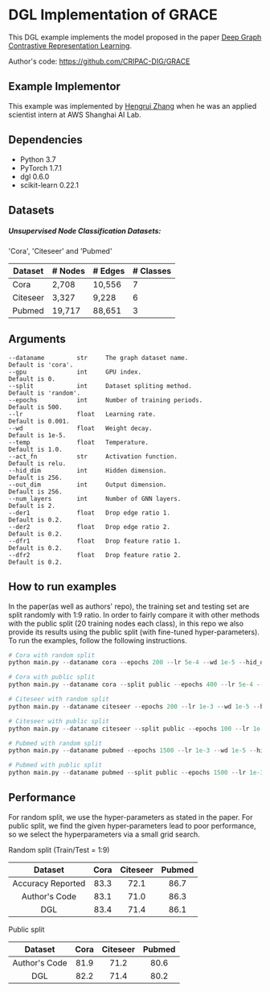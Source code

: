 # DGL Implementation of GRACE
This DGL example implements the model proposed in the paper [Deep Graph Contrastive Representation Learning](https://arxiv.org/abs/2006.04131).

Author's code: https://github.com/CRIPAC-DIG/GRACE

## Example Implementor

This example was implemented by [Hengrui Zhang](https://github.com/hengruizhang98) when he was an applied scientist intern at AWS Shanghai AI Lab.

## Dependencies

- Python 3.7
- PyTorch 1.7.1
- dgl 0.6.0
- scikit-learn 0.22.1

## Datasets

##### Unsupervised Node Classification Datasets:

'Cora', 'Citeseer' and 'Pubmed'

| Dataset  | # Nodes | # Edges | # Classes |
| -------- | ------- | ------- | --------- |
| Cora     | 2,708   | 10,556  | 7         |
| Citeseer | 3,327   | 9,228   | 6         |
| Pubmed   | 19,717  | 88,651  | 3         |


## Arguments

```
--dataname         str     The graph dataset name.                Default is 'cora'.
--gpu              int     GPU index.                             Default is 0.
--split            int     Dataset spliting method.               Default is 'random'.
--epochs           int     Number of training periods.            Default is 500.
--lr               float   Learning rate.                         Default is 0.001.
--wd               float   Weight decay.                          Default is 1e-5.
--temp             float   Temperature.                           Default is 1.0.
--act_fn           str     Activation function.                   Default is relu.
--hid_dim          int     Hidden dimension.                      Default is 256.
--out_dim          int     Output dimension.                      Default is 256.
--num_layers       int     Number of GNN layers.                  Default is 2.
--der1             float   Drop edge ratio 1.                     Default is 0.2. 
--der2             float   Drop edge ratio 2.                     Default is 0.2. 
--dfr1             float   Drop feature ratio 1.                  Default is 0.2. 
--dfr2             float   Drop feature ratio 2.                  Default is 0.2. 
```

## How to run examples

In the paper(as well as authors' repo), the training set and testing set are split randomly with 1:9 ratio. In order to fairly compare it with other methods with the public split (20 training nodes each class), in this repo we also provide its results using the public split (with fine-tuned hyper-parameters). To run the examples, follow the following instructions.

```python
# Cora with random split
python main.py --dataname cora --epochs 200 --lr 5e-4 --wd 1e-5 --hid_dim 128 --out_dim 128 --act_fn relu --der1 0.2 --der2 0.4 --dfr1 0.3 --dfr2 0.4 --temp 0.4

# Cora with public split
python main.py --dataname cora --split public --epochs 400 --lr 5e-4 --wd 1e-5 --hid_dim 256 --out_dim 256 --act_fn relu --der1 0.3 --der2 0.4 --dfr1 0.3 --dfr2 0.4 --temp 0.4

# Citeseer with random split
python main.py --dataname citeseer --epochs 200 --lr 1e-3 --wd 1e-5 --hid_dim 256 --out_dim 256 --act_fn prelu --der1 0.2 --der2 0.0 --dfr1 0.3 --dfr2 0.2 --temp 0.9

# Citeseer with public split
python main.py --dataname citeseer --split public --epochs 100 --lr 1e-3 --wd 1e-5 --hid_dim 512 --out_dim 512 --act_fn prelu --der1 0.3 --der2 0.3 --dfr1 0.3 --dfr2 0.3 --temp 0.4

# Pubmed with random split
python main.py --dataname pubmed --epochs 1500 --lr 1e-3 --wd 1e-5 --hid_dim 256 --out_dim 256 --act_fn relu --der1 0.4 --der2 0.1 --dfr1 0.0 --dfr2 0.2 --temp 0.7

# Pubmed with public split
python main.py --dataname pubmed --split public --epochs 1500 --lr 1e-3 --wd 1e-5 --hid_dim 256 --out_dim 256 --act_fn relu --der1 0.4 --der2 0.1 --dfr1 0.0 --dfr2 0.2 --temp 0.7
```

## 	Performance

For random split, we use the hyper-parameters as stated in the paper. For public split,  we find the given hyper-parameters lead to poor performance, so we select the hyperparameters via a small grid search.

Random split (Train/Test = 1:9)

|      Dataset      | Cora | Citeseer | Pubmed |
| :---------------: | :--: | :------: | :----: |
| Accuracy Reported | 83.3 |   72.1   |  86.7  |
|   Author's Code   | 83.1 |   71.0   |  86.3  |
|        DGL        | 83.4 |   71.4   |  86.1  |

Public split

|    Dataset    | Cora | Citeseer | Pubmed |
| :-----------: | :--: | :------: | :----: |
| Author's Code | 81.9 |   71.2   |  80.6  |
|      DGL      | 82.2 |   71.4   |  80.2  |

